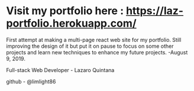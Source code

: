 
# Visit my portfolio here : https://laz-portfolio.herokuapp.com/

First attempt at making a multi-page react web site for my portfolio. Still improving the design of it but put it on pause to focus on some other projects and learn new techniques to enhance my future projects. -August 9, 2019.

Full-stack Web Developer - Lazaro Quintana

github - @limlight86

